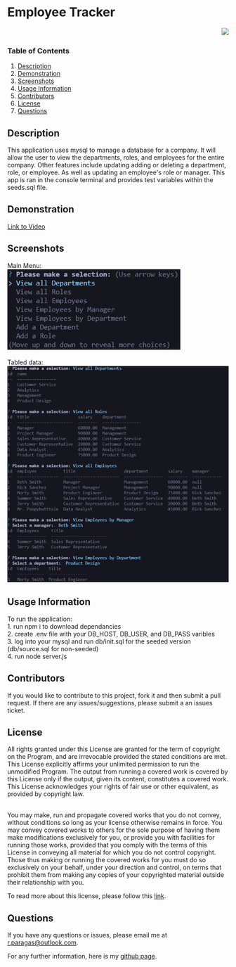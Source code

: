 # Employee Tracker

<p align="right"><a href="https://www.gnu.org/licenses/gpl-3.0"><img src="https://img.shields.io/badge/License-GPLv3-blue.svg"></a></p<
<br>


<h3>Table of Contents</h3>

  <ol>
    <li><a href="#description">Description</a></li>
    <li><a href="#demonstration">Demonstration</a></li>
    <li><a href="#screenshots">Screenshots</a></li>
    <li><a href="#usage">Usage Information</a></li>
    <li><a href="#contribute">Contributors</a></li>
    <li><a href="#license">License</a></li>
    <li><a href="#questions">Questions</a></li>
  </ol>


<h2 id='description'>Description</h2>
This application uses mysql to manage a database for a company. It will allow the user to view the departments, roles, and employees for the entire company. Other features include updating adding or deleting a department, role, or employee. As well as updating an employee's role or manager.
This app is ran in the console terminal and provides test variables within the seeds.sql file. 

<br>


<h2 id='demonstration'>Demonstration</h2>

<a href='https://drive.google.com/file/d/1noXTRZ9Me5sZ438NoK29AtrN29bMHj4l/view?usp=sharing'>Link to Video</a>
<br>


<h2 id='screenshots'>Screenshots</h2>
Main Menu:<br>
<img src='./assets/images/preview-1.png'><br><br>
Tabled data:<br>
<img src='./assets/images/preview-2.png'>
<br>


<h2 id='usage'>Usage Information</h2>
To run the application:<br>
1. run npm i to download dependancies<br>
2. create .env file with your DB_HOST, DB_USER, and DB_PASS varibles<br>
3. log into your mysql and run db/init.sql for the seeded version (db/source.sql for non-seeded)<br>
4. run node server.js

<br>


<h2 id='contribute'>Contributors</h2>

If you would like to contribute to this project, fork it and then submit a pull request. If there are any issues/suggestions, please submit a 
an issues ticket.
<br>


<h2 id='license'>License</h2>
All rights granted under this License are granted for the term of copyright on the Program, and are irrevocable provided the stated conditions are met. This License explicitly affirms your unlimited permission to run the unmodified Program. The output from running a covered work is covered by this License only if the output, given its content, constitutes a covered work. This License acknowledges your rights of fair use or other equivalent, as provided by copyright law.<br><br>

You may make, run and propagate covered works that you do not convey, without conditions so long as your license otherwise remains in force. You may convey covered works to others for the sole purpose of having them make modifications exclusively for you, or provide you with facilities for running those works, provided that you comply with the terms of this License in conveying all material for which you do not control copyright. Those thus making or running the covered works for you must do so exclusively on your behalf, under your direction and control, on terms that prohibit them from making any copies of your copyrighted material outside their relationship with you.

To read more about this license, please follow this [link](https://www.gnu.org/licenses/gpl-3.0). 
<br>


<h2 id='questions'>Questions</h2>

If you have any questions or issues, please email me at r.paragas@outlook.com.

For any further information, here is my [github page](https://github.com/ParagasR).
